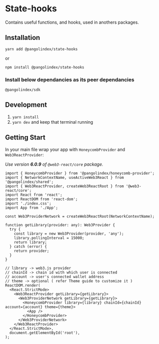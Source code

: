 # State-hooks
Contains useful functions, and hooks, used in anothers packages.

## Installation
`yarn add @pangolindex/state-hooks`

or

`npm install @pangolindex/state-hooks`

### Install below dependancies as its peer dependancies

```
@pangolindex/sdk
```

## Development

1. `yarn install`
2. `yarn dev` and keep that terminal running


## Getting Start
In your main file wrap your app with `HoneycombProvider` and `Web3ReactProvider`:

_Use version **6.0.9** of `@web3-react/core` package._

```tsx
import { HoneycombProvider } from '@pangolindex/honeycomb-provider';
import { NetworkContextName, useActiveWeb3React } from '@pangolindex/shared';
import { Web3ReactProvider, createWeb3ReactRoot } from '@web3-react/core';
import React from 'react';
import ReactDOM from 'react-dom';
import './index.css';
import App from './App';

const Web3ProviderNetwork = createWeb3ReactRoot(NetworkContextName);

function getLibrary(provider: any): Web3Provider {
  try {
    const library = new Web3Provider(provider, 'any');
    library.pollingInterval = 15000;
    return library;
  } catch (error) {
    return provider;
  }
}

// library -> web3.js provider
// chainId -> chain id with which user is connected
// account -> user's connected wallet address
// theme -> optional ( refer Theme guide to customize it )
ReactDOM.render(
  <React.StrictMode>
    <Web3ReactProvider getLibrary={getLibrary}>
      <Web3ProviderNetwork getLibrary={getLibrary}>
        <HoneycombProvider library={library} chainId={chainId} account={account} theme={theme}>
          <App />
        </HoneycombProvider>
      </Web3ProviderNetwork>
    </Web3ReactProvider>
  </React.StrictMode>,
  document.getElementById('root'),
);
```